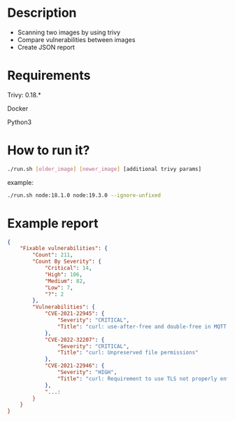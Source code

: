 # Description

- Scanning two images by using trivy
- Compare vulnerabilities between images
- Create JSON report


# Requirements

Trivy: 0.18.*

Docker

Python3

# How to run it?

```sh
./run.sh [older_image] [newer_image] [additional trivy params]
```

example:
```sh
./run.sh node:18.1.0 node:19.3.0 --ignore-unfixed
```
# Example report

```json
{
    "Fixable vulnerabilities": {
        "Count": 211,
        "Count By Severity": {
            "Critical": 14,
            "High": 106,
            "Medium": 82,
            "Low": 7,
            "?": 2
        },
        "Vulnerabilities": {
            "CVE-2021-22945": {
                "Severity": "CRITICAL",
                "Title": "curl: use-after-free and double-free in MQTT sending"
            },
            "CVE-2022-32207": {
                "Severity": "CRITICAL",
                "Title": "curl: Unpreserved file permissions"
            },
            "CVE-2021-22946": {
                "Severity": "HIGH",
                "Title": "curl: Requirement to use TLS not properly enforced for IMAP, POP3, and FTP protocols"
            },
            "...:
        }
    }
}
```